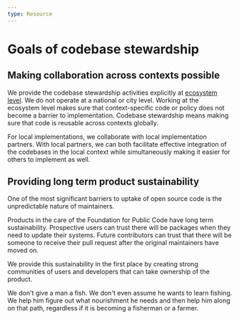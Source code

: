 ```yaml
---
type: Resource
---
```


# Goals of codebase stewardship

## Making collaboration across contexts possible

We provide the codebase stewardship activities explicitly at [ecosystem level](../../glossary/ecosystem-level-definition.md).
We do not operate at a national or city level.
Working at the ecosystem level makes sure that context-specific code or policy does not become a barrier to implementation.
Codebase stewardship means making sure that code is reusable across contexts globally.

For local implementations, we collaborate with local implementation partners.
With local partners, we can both facilitate effective integration of the codebases in the local context while simultaneously making it easier for others to implement as well.

## Providing long term product sustainability

One of the most significant barriers to uptake of open source code is the unpredictable nature of maintainers.

Products in the care of the Foundation for Public Code have long term sustainability.
Prospective users can trust there will be packages when they need to update their systems.
Future contributors can trust that there will be someone to receive their pull request after the original maintainers have moved on.

We provide this sustainability in the first place by creating strong communities of users and developers that can take ownership of the product.

We don't give a man a fish. We don't even assume he wants to learn fishing. We help him figure out what nourishment he needs and then help him along on that path, regardless if it is becoming a fisherman or a farmer.
